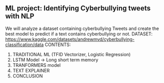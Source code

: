 ## ML project: Identifying Cyberbullying tweets with NLP
We will analyze a dataset containing cyberbullying Tweets and create the best model to predict if a text contains cyberbullying or not.
DATASET: https://www.kaggle.com/datasets/andrewmvd/cyberbullying-classification/data
CONTENTS:
1. TRADITIONAL ML (TFID Vectorizer, Logistic Regression)
2. LSTM Model -> Long short term memory
3. TRANFORMERS model
4. TEXT EXPLAINER
5. CONCLUSION
